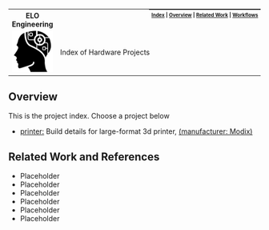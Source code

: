 <table>
  <tr><th><strong>ELO Engineering</strong></th>
    <th style="padding:0px 5px;text-align:right;float:right;">
      <small><small>
        <a href=https://github.com/elo-enterprises/hardware>Index</a> |
        <a href=#overview>Overview</a> |
        <a href=#related-work>Related Work</a> |
        <a href=#workflows>Workflows</a>
      </small><small>
    </th>
  </tr>
  <tr>
    <td width=15%><img src=img/icon.png style="width:150px"></td>
    <td>
    Index of Hardware Projects
    </td>
  </tr>
</table>

## Overview

This is the project index.  Choose a project below

* [printer:](https://github.com/elo-enterprises/hardware/tree/master/printer) Build details for large-format 3d printer, [(manufacturer: Modix)](http://www.modix3d.com/)

## Related Work and References

* Placeholder
* Placeholder
* Placeholder
* Placeholder
* Placeholder
* Placeholder
